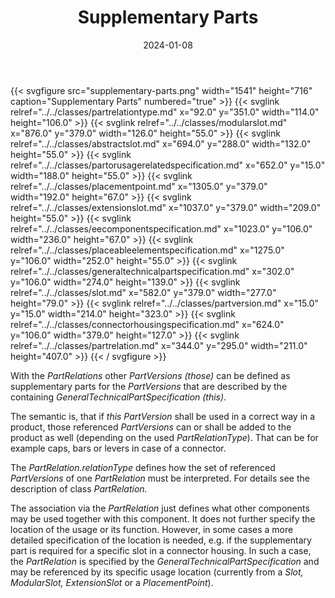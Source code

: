﻿---
title: Supplementary Parts
toc: false
type: specs
layout: diagram
date: "2024-01-08"
draft: false
specification: VEC
version: 2.1.0
documentType: "Recommendation"
elementType: Diagram
classes:
  - PartRelationType
  - ModularSlot
  - AbstractSlot
  - PartOrUsageRelatedSpecification
  - PlacementPoint
  - ExtensionSlot
  - EEComponentSpecification
  - PlaceableElementSpecification
  - GeneralTechnicalPartSpecification
  - Slot
  - PartVersion
  - ConnectorHousingSpecification
  - PartRelation
menu:
  VEC-2.1.0:    
    parent: general-component-data
    identifier: general-component-data/supplementary-parts
    weight: 1004003 

# Prev/next pager order (if `docs_section_pager` enabled in `params.toml`)
weight: 1004003
---
{{< svgfigure src="supplementary-parts.png" width="1541" height="716" caption="Supplementary Parts" numbered="true" >}}
  {{< svglink relref="../../classes/partrelationtype.md" x="92.0" y="351.0" width="114.0" height="106.0" >}}
  {{< svglink relref="../../classes/modularslot.md" x="876.0" y="379.0" width="126.0" height="55.0" >}}
  {{< svglink relref="../../classes/abstractslot.md" x="694.0" y="288.0" width="132.0" height="55.0" >}}
  {{< svglink relref="../../classes/partorusagerelatedspecification.md" x="652.0" y="15.0" width="188.0" height="55.0" >}}
  {{< svglink relref="../../classes/placementpoint.md" x="1305.0" y="379.0" width="192.0" height="67.0" >}}
  {{< svglink relref="../../classes/extensionslot.md" x="1037.0" y="379.0" width="209.0" height="55.0" >}}
  {{< svglink relref="../../classes/eecomponentspecification.md" x="1023.0" y="106.0" width="236.0" height="67.0" >}}
  {{< svglink relref="../../classes/placeableelementspecification.md" x="1275.0" y="106.0" width="252.0" height="55.0" >}}
  {{< svglink relref="../../classes/generaltechnicalpartspecification.md" x="302.0" y="106.0" width="274.0" height="139.0" >}}
  {{< svglink relref="../../classes/slot.md" x="582.0" y="379.0" width="277.0" height="79.0" >}}
  {{< svglink relref="../../classes/partversion.md" x="15.0" y="15.0" width="214.0" height="323.0" >}}
  {{< svglink relref="../../classes/connectorhousingspecification.md" x="624.0" y="106.0" width="379.0" height="127.0" >}}
  {{< svglink relref="../../classes/partrelation.md" x="344.0" y="295.0" width="211.0" height="407.0" >}}
{{< / svgfigure >}}
<p> With the <i>PartRelations </i>other <i>PartVersions (those)</i> can be defined as supplementary parts for the <i>PartVersions</i> that are described by the containing <i>GeneralTechnicalPartSpecification (this)</i>.      </p>      <p> The semantic is, that if <i>this PartVersion </i>shall be used in a correct way in a product, those referenced <i>PartVersions </i>can or shall be added to the product as well (depending on the used <i>PartRelationType</i>). That can be for example caps, bars or levers in case of a connector.      </p>      <p> The <i>PartRelation.relationType</i> defines how the set of referenced <i>PartVersions </i>of one <i>PartRelation</i> must be interpreted. For details see the description of class <i>PartRelation.</i>      </p>      <p> The association via the <i>PartRelation</i> just defines what other components may be used together with this component. It does not further specify the location of the usage or its function. However, in some cases a more detailed specification of the location is needed, e.g. if the supplementary part is required for a specific slot in a connector housing. In such a case, the <i>PartRelation</i> is specified by the <i>GeneralTechnicalPartSpecification</i> and may be referenced by its specific usage location (currently from a <i>Slot, ModularSlot, </i><i>ExtensionSlot</i> or a <i>PlacementPoint</i>).      </p>      <p> &#160;      </p>      <p> <i>&#160;</i>      </p>      <p> &#160;      </p>